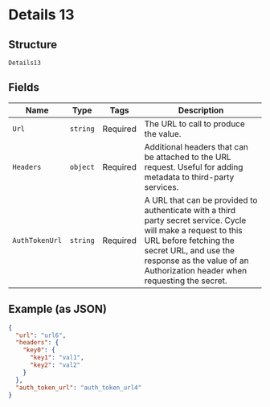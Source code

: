 
# Details 13

## Structure

`Details13`

## Fields

| Name | Type | Tags | Description |
|  --- | --- | --- | --- |
| `Url` | `string` | Required | The URL to call to produce the value. |
| `Headers` | `object` | Required | Additional headers that can be attached to the URL request. Useful for adding metadata to third-party services. |
| `AuthTokenUrl` | `string` | Required | A URL that can be provided to authenticate with a third party secret service. Cycle will make a request to this URL before fetching the secret URL, and use the response as the value of an Authorization header when requesting the secret. |

## Example (as JSON)

```json
{
  "url": "url6",
  "headers": {
    "key0": {
      "key1": "val1",
      "key2": "val2"
    }
  },
  "auth_token_url": "auth_token_url4"
}
```

